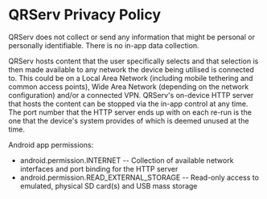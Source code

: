 # QRServ Privacy Policy

QRServ does not collect or send any information that might be personal or personally identifiable. There is no in-app data collection.

QRServ hosts content that the user specifically selects and that selection is then made available to any network the device being utilised is connected to. This could be on a Local Area Network (including mobile tethering and common access points), Wide Area Network (depending on the network configuration) and/or a connected VPN.
QRServ's on-device HTTP server that hosts the content can be stopped via the in-app control at any time. The port number that the HTTP server ends up with on each re-run is the one that the device's system provides of which is deemed unused at the time.

Android app permissions:
- android.permission.INTERNET -- Collection of available network interfaces and port binding for the HTTP server
- android.permission.READ_EXTERNAL_STORAGE -- Read-only access to emulated, physical SD card(s) and USB mass storage
